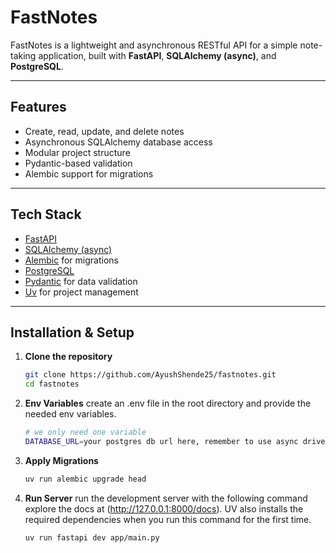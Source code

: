#  FastNotes

FastNotes is a lightweight and asynchronous RESTful API for a simple note-taking application, built with **FastAPI**, **SQLAlchemy (async)**, and **PostgreSQL**.

---

##  Features

- Create, read, update, and delete notes
- Asynchronous SQLAlchemy database access
- Modular project structure
- Pydantic-based validation
- Alembic support for migrations

---

##  Tech Stack

- [FastAPI](https://fastapi.tiangolo.com/)
- [SQLAlchemy (async)](https://docs.sqlalchemy.org/en/20/orm/extensions/asyncio.html)
- [Alembic](https://alembic.sqlalchemy.org/en/latest/) for migrations
- [PostgreSQL](https://www.postgresql.org/)
- [Pydantic](https://docs.pydantic.dev/) for data validation
- [Uv](https://docs.astral.sh/uv/) for project management

---

##  Installation & Setup

1. **Clone the repository**
   ```bash
   git clone https://github.com/AyushShende25/fastnotes.git
   cd fastnotes
   ```

2. **Env Variables**
    create an .env file in the root directory and provide the needed env variables.
    ```sh
    # we only need one variable
    DATABASE_URL=your postgres db url here, remember to use async driver 
    ```

3. **Apply Migrations**
    ```bash
    uv run alembic upgrade head
    ```

4. **Run Server**
    run the development server with the following command explore the docs at (http://127.0.0.1:8000/docs). UV also installs the required dependencies when you run this command for the first time.
    ```bash
    uv run fastapi dev app/main.py
    ```